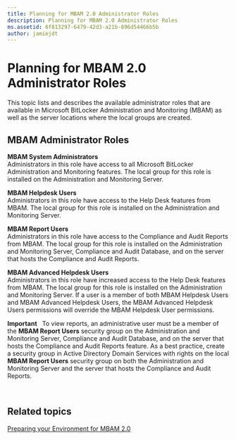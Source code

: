 ```yaml
---
title: Planning for MBAM 2.0 Administrator Roles
description: Planning for MBAM 2.0 Administrator Roles
ms.assetid: 6f813297-6479-42d3-a21b-896d54466b5b
author: jamiejdt
---
```


# Planning for MBAM 2.0 Administrator Roles


This topic lists and describes the available administrator roles that are available in Microsoft BitLocker Administration and Monitoring (MBAM) as well as the server locations where the local groups are created.

##  MBAM Administrator Roles


<a href="" id="---------------mbam-system-administrators"></a> **MBAM System Administrators**  
Administrators in this role have access to all Microsoft BitLocker Administration and Monitoring features. The local group for this role is installed on the Administration and Monitoring Server.

<a href="" id="---------------mbam-helpdesk-users"></a> **MBAM Helpdesk Users**  
Administrators in this role have access to the Help Desk features from MBAM. The local group for this role is installed on the Administration and Monitoring Server.

<a href="" id="---------------mbam-report-users"></a> **MBAM Report Users**  
Administrators in this role have access to the Compliance and Audit Reports from MBAM. The local group for this role is installed on the Administration and Monitoring Server, Compliance and Audit Database, and on the server that hosts the Compliance and Audit Reports.

<a href="" id="---------------mbam-advanced-helpdesk-users"></a> **MBAM Advanced Helpdesk Users**  
Administrators in this role have increased access to the Help Desk features from MBAM. The local group for this role is installed on the Administration and Monitoring Server. If a user is a member of both MBAM Helpdesk Users and MBAM Advanced Helpdesk Users, the MBAM Advanced Helpdesk Users permissions will override the MBAM Helpdesk User permissions.

**Important**  
To view reports, an administrative user must be a member of the **MBAM Report Users** security group on the Administration and Monitoring Server, Compliance and Audit Database, and on the server that hosts the Compliance and Audit Reports feature. As a best practice, create a security group in Active Directory Domain Services with rights on the local **MBAM Report Users** security group on both the Administration and Monitoring Server and the server that hosts the Compliance and Audit Reports.

 

## Related topics


[Preparing your Environment for MBAM 2.0](preparing-your-environment-for-mbam-20-mbam-2.md)

 

 





